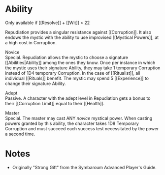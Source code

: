 # Ability
Only available if [[Resolve]] + [[Wit]] > 22

Repudiation provides a singular resistance against [[Corruption]]. It also endows the mystic with the ability to use improvised [[Mystical Powers]], at a high cost in Corruption.

Novice<br>Special. Repudiation allows the mystic to choose a signature [[Abilities|Ability]] among the ones they know. Once per instance in which the mystic uses their signature Ability, they may take 1 temporary Corruption instead of 1D4 temporary Corruption. In the case of [[Ritualist]], all individual [[Rituals]] benefit. The mystic may spend 5 [[Experience]] to change their signature Ability.

Adept<br>Passive. A character with the adept level in Repudiation gets a bonus to their [[Corruption Limit]] equal to their [[Health]].

Master<br>Special. The master may cast ANY *novice* mystical power. When casting powers granted by this ability, the character takes 1D8 Temporary Corruption and must succeed each success test necessitated by the power a second time.
# Notes
* Originally "Strong Gift" from the Symbaroum Advanced Player's Guide.